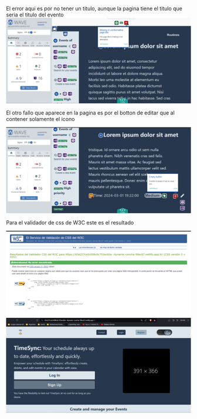 El error aqui es por no tener un titulo, aunque la pagina tiene el titulo que seria el titulo del evento
![diw1](images/diw1.png)

El otro fallo que aparece en la pagina es por el botton de editar que al contener solamente el icono

![diw2](images/diw2.png)

Para el validador de css de W3C este es el resultado

![1709320245929](images/diw3.png)
![1709320218590](images/diw4.png)
